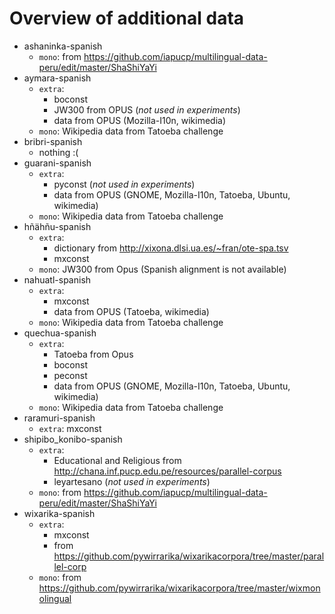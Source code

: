 # Overview of additional data

- ashaninka-spanish
  - `mono`: from <https://github.com/iapucp/multilingual-data-peru/edit/master/ShaShiYaYi>
- aymara-spanish
  - `extra`:
    - boconst
    - JW300 from OPUS (*not used in experiments*)
    - data from OPUS (Mozilla-I10n, wikimedia)
  - `mono`: Wikipedia data from Tatoeba challenge
- bribri-spanish
  - nothing :(
- guarani-spanish
  - `extra`: 
    - pyconst (*not used in experiments*)
    - data from OPUS (GNOME, Mozilla-I10n, Tatoeba, Ubuntu, wikimedia)
  - `mono`: Wikipedia data from Tatoeba challenge
- hñähñu-spanish
  - `extra`:
    - dictionary from <http://xixona.dlsi.ua.es/~fran/ote-spa.tsv>
    - mxconst
  - `mono`: JW300 from Opus (Spanish alignment is not available)
- nahuatl-spanish
  - `extra`: 
    - mxconst
    - data from OPUS (Tatoeba, wikimedia)
  - `mono`: Wikipedia data from Tatoeba challenge
- quechua-spanish
  - `extra`:
    - Tatoeba from Opus
    - boconst
    - peconst
    - data from OPUS (GNOME, Mozilla-I10n, Tatoeba, Ubuntu, wikimedia)
  - `mono`: Wikipedia data from Tatoeba challenge
- raramuri-spanish
  - `extra`: mxconst
- shipibo_konibo-spanish
  - `extra`:
    - Educational and Religious from <http://chana.inf.pucp.edu.pe/resources/parallel-corpus>
    - leyartesano (*not used in experiments*)
  - `mono`: from <https://github.com/iapucp/multilingual-data-peru/edit/master/ShaShiYaYi>
- wixarika-spanish
  - `extra`:
    - mxconst
    - from <https://github.com/pywirrarika/wixarikacorpora/tree/master/parallel-corp>
  - `mono`: from <https://github.com/pywirrarika/wixarikacorpora/tree/master/wixmonolingual>
